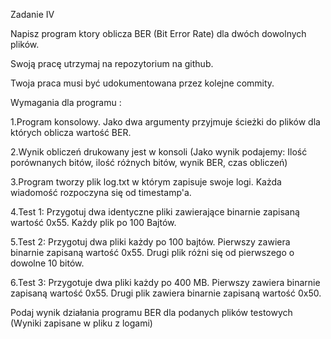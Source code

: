 Zadanie IV

Napisz program ktory oblicza BER (Bit Error Rate) dla dwóch dowolnych plików.

Swoją pracę utrzymaj na repozytorium na github.

Twoja praca musi być udokumentowana przez kolejne commity.

Wymagania dla programu :

1.Program konsolowy. Jako dwa argumenty przyjmuje ścieżki do plików dla których oblicza wartość BER.

2.Wynik obliczeń drukowany jest w konsoli (Jako wynik podajemy: Ilość porównanych bitów, ilość różnych bitów, wynik BER, czas obliczeń)

3.Program tworzy plik log.txt w którym zapisuje swoje logi. Każda wiadomość rozpoczyna się od timestamp'a.

4.Test 1: Przygotuj dwa identyczne pliki zawierające binarnie zapisaną wartość 0x55. Każdy plik po 100 Bajtów.

5.Test 2: Przygotuj dwa pliki każdy po 100 bajtów. Pierwszy zawiera binarnie zapisaną wartość 0x55. Drugi plik różni się od pierwszego o dowolne 10 bitów.

6.Test 3: Przygotuje dwa pliki każdy po 400 MB. Pierwszy zawiera binarnie zapisaną wartość 0x55. Drugi plik zawiera binarnie zapisaną wartość 0x50.

Podaj wynik działania programu BER dla podanych plików testowych (Wyniki zapisane w pliku z logami)
